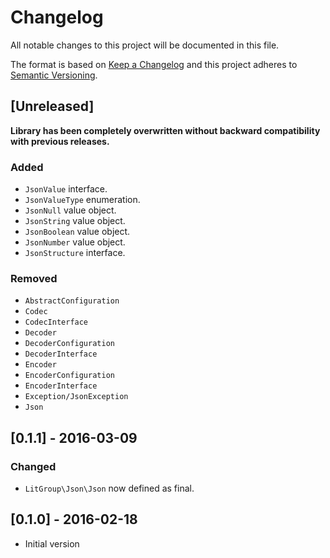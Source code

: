 # Changelog
All notable changes to this project will be documented in this file.

The format is based on [Keep a Changelog](http://keepachangelog.com/en/1.0.0/)
and this project adheres to [Semantic Versioning](http://semver.org/spec/v2.0.0.html).

## [Unreleased]

**Library has been completely overwritten without backward compatibility with
previous releases.**

### Added
- `JsonValue` interface.
- `JsonValueType` enumeration.
- `JsonNull` value object.
- `JsonString` value object.
- `JsonBoolean` value object.
- `JsonNumber` value object.
- `JsonStructure` interface.

### Removed
- `AbstractConfiguration`
- `Codec`
- `CodecInterface`
- `Decoder`
- `DecoderConfiguration`
- `DecoderInterface`
- `Encoder`
- `EncoderConfiguration`
- `EncoderInterface`
- `Exception/JsonException`
- `Json`


## [0.1.1] - 2016-03-09
### Changed
- `LitGroup\Json\Json` now defined as final.

## [0.1.0] - 2016-02-18
- Initial version